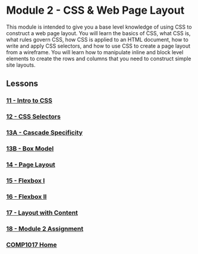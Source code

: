 # Module 2 - CSS & Web Page Layout
This module is intended to give you a base level knowledge of using CSS to construct a web page layout. You will learn the basics of CSS, what CSS is, what rules govern CSS, how CSS is applied to an HTML document, how to write and apply CSS selectors, and how to use CSS to create a page layout from a wireframe. You will learn how to manipulate inline and block level elements to create the rows and columns that you need to construct simple site layouts.

## Lessons

### [11 - Intro to CSS](11-css-intro/css-intro.md)
### [12 - CSS Selectors](12-css-selectors/css-selectors.md)
### [13A - Cascade Specificity](13a-specificity/specificity.md)
### [13B - Box Model](13b-box-model/box-model.md)
### [14 - Page Layout](14-page-layout/page-layout.md)
### [15 - Flexbox I](15-flexbox-i/flexbox-i.md)
### [16 - Flexbox II](16-flexbox-ii/flexbox-ii.md)
### [17 - Layout with Content](17-content-layout/content-layout.md)
### [18 - Module 2 Assignment](18-module2-assignment/assignment2.md)

### [COMP1017 Home](../)
